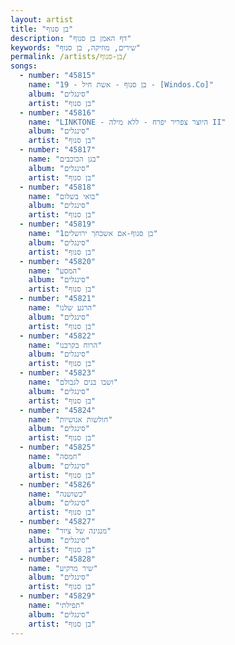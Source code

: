 ```yaml
---
layout: artist
title: "בן סנוף"
description: "דף האמן בן סנוף"
keywords: "שירים, מוזיקה, בן סנוף"
permalink: /artists/בן-סנוף/
songs:
  - number: "45815"
    name: "19 - בן סנוף - אשת חיל - [Windos.Co]"
    album: "סינגלים"
    artist: "בן סנוף"
  - number: "45816"
    name: "LINKTONE - היוצר צפריר יפרח - ללא מילה II"
    album: "סינגלים"
    artist: "בן סנוף"
  - number: "45817"
    name: "בגן הכוכבים"
    album: "סינגלים"
    artist: "בן סנוף"
  - number: "45818"
    name: "בואי בשלום"
    album: "סינגלים"
    artist: "בן סנוף"
  - number: "45819"
    name: "בן סנוף-אם אשכחך ירושלים1"
    album: "סינגלים"
    artist: "בן סנוף"
  - number: "45820"
    name: "המסע"
    album: "סינגלים"
    artist: "בן סנוף"
  - number: "45821"
    name: "הרגע שלנו"
    album: "סינגלים"
    artist: "בן סנוף"
  - number: "45822"
    name: "הרוח בקרבנו"
    album: "סינגלים"
    artist: "בן סנוף"
  - number: "45823"
    name: "ושבו בנים לגבולם"
    album: "סינגלים"
    artist: "בן סנוף"
  - number: "45824"
    name: "חולשות אנושיות"
    album: "סינגלים"
    artist: "בן סנוף"
  - number: "45825"
    name: "חמסה"
    album: "סינגלים"
    artist: "בן סנוף"
  - number: "45826"
    name: "כשושנה"
    album: "סינגלים"
    artist: "בן סנוף"
  - number: "45827"
    name: "מנגינה של ציור"
    album: "סינגלים"
    artist: "בן סנוף"
  - number: "45828"
    name: "שיר מרקיע"
    album: "סינגלים"
    artist: "בן סנוף"
  - number: "45829"
    name: "תפילתי"
    album: "סינגלים"
    artist: "בן סנוף"
---
```

